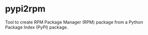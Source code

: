 # pypi2rpm
Tool to create RPM Package Manager (RPM) package from a Python Package Index (PyPI) package.
